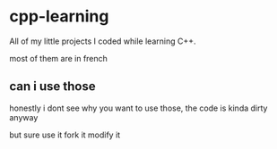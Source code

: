 # cpp-learning
All of my little projects I coded while learning C++.

most of them are in french
## can i use those
honestly i dont see why you want to use those, the code is kinda dirty anyway

but sure use it fork it modify it
